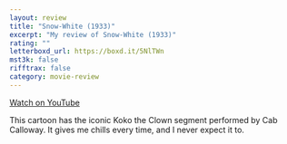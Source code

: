 ```yaml
---
layout: review
title: "Snow-White (1933)"
excerpt: "My review of Snow-White (1933)"
rating: ""
letterboxd_url: https://boxd.it/5NlTWn
mst3k: false
rifftrax: false
category: movie-review
---
```


<a href="https://youtu.be/cKOSJ5AAwfc?si=pS2J7tWzQIUBQYEZ">Watch on YouTube</a>

This cartoon has the iconic Koko the Clown segment performed by Cab Calloway. It gives me chills every time, and I never expect it to.
